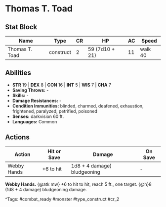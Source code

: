 # Thomas T. Toad

## Stat Block

| Name | Type | CR | HP | AC | Speed |
|------|------|----|----|----|-------|
| Thomas T. Toad | construct | 2 | 59 (7d10 + 21) | 11 | walk 40 |

## Abilities

- **STR** 19 | **DEX** 8 | **CON** 16 | **INT** 5 | **WIS** 7 | **CHA** 7
- **Saving Throws:** -  
- **Skills:** -  
- **Damage Resistances:** -  
- **Condition Immunities:** blinded, charmed, deafened, exhaustion, frightened, paralyzed, petrified, poisoned  
- **Senses:** darkvision 60 ft.  
- **Languages:** Common


## Actions

| Action | Hit or Save | Damage | On Save |
|--------|--------------|--------|----------|
| Webby Hands | +6 to hit | 1d8 + 4 damage) bludgeoning | - |

**Webby Hands.** {@atk mw} +6 to hit to hit, reach 5 ft., one target. {@h}8 (1d8 + 4 damage) bludgeoning damage.


^Tags: #combat_ready #monster #type_construct #cr_2